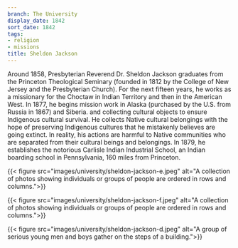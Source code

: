 ```yaml
---
branch: The University
display_date: 1842
sort_date: 1842
tags:
- religion
- missions
title: Sheldon Jackson
---
```


Around 1858, Presbyterian Reverend Dr. Sheldon Jackson graduates from the Princeton Theological Seminary (founded in 1812 by the College of New Jersey and the Presbyterian Church). For the next fifteen years, he works as a missionary for the Choctaw in Indian Territory and then in the American West. In 1877, he begins mission work in Alaska (purchased by the U.S. from Russia in 1867) and Siberia. and collecting cultural objects to ensure Indigenous cultural survival. He collects Native cultural belongings with the hope of preserving Indigenous cultures that he mistakenly believes are going extinct. In reality, his actions are harmful to Native communities who are separated from their cultural beings and belongings. In 1879, he establishes the notorious Carlisle Indian Industrial School, an Indian boarding school in Pennsylvania, 160 miles from Princeton. 

{{< figure src="images/university/sheldon-jackson-e.jpeg" alt="A collection of photos showing individuals or groups of people are ordered in rows and columns.">}}


{{< figure src="images/university/sheldon-jackson-f.jpeg" alt="A collection of photos showing individuals or groups of people are ordered in rows and columns.">}}
                                  

{{< figure src="images/university/sheldon-jackson-d.jpeg" alt="A group of serious young men and boys gather on the steps of a building.">}}

